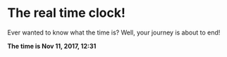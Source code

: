 # The real time clock!

Ever wanted to know what the time is? Well, your journey is about to end!

**The time is Nov 11, 2017, 12:31**